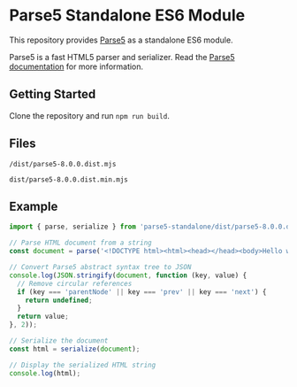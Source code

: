 # Parse5 Standalone ES6 Module

This repository provides [Parse5](https://parse5.js.org/) as a standalone ES6 module.

Parse5 is a fast HTML5 parser and serializer. Read the [Parse5 documentation](https://parse5.js.org/modules/parse5.html) for more information.

## Getting Started
Clone the repository and run `npm run build`.

## Files

`/dist/parse5-8.0.0.dist.mjs`

`dist/parse5-8.0.0.dist.min.mjs`

## Example

```javascript
import { parse, serialize } from 'parse5-standalone/dist/parse5-8.0.0.dist.min.mjs';

// Parse HTML document from a string
const document = parse('<!DOCTYPE html><html><head></head><body>Hello world!</body></html>');

// Convert Parse5 abstract syntax tree to JSON
console.log(JSON.stringify(document, function (key, value) {
  // Remove circular references
  if (key === 'parentNode' || key === 'prev' || key === 'next') {
    return undefined;
  }
  return value;
}, 2));

// Serialize the document
const html = serialize(document);

// Display the serialized HTML string
console.log(html);
```